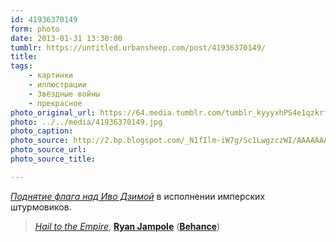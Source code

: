 ```yaml
---
id: 41936370149
form: photo
date: 2013-01-31 13:30:00
tumblr: https://untitled.urbansheep.com/post/41936370149/
title:
tags:
    - картинки
    - иллюстрации
    - Звёздные войны
    - прекрасное
photo_original_url: https://64.media.tumblr.com/tumblr_kyyyxhPS4e1qzkrfxo1_1280.jpg
photo: ../../media/41936370149.jpg
photo_caption:
photo_source: http://2.bp.blogspot.com/_N1fIlm-iW7g/Sc1LwgzczWI/AAAAAAAAAGw/S5WaFDMb41A/s1600/stormtrooper_painter_03_SM.jpg
photo_source_url:
photo_source_title:

---
```


<p><p><i><a href="http://ahoy.tk-jk.net/Images8/Iwo_Jima/FlagRaisingPhotographIwoJima.jpg">Поднятие флага над Иво Дзимой</a></i> в исполнении имперских штурмовиков.</p>

<blockquote>
<p><a href="http://www.behance.net/Gallery/Hail-to-the-Empire/202564"><i>Hail to the Empire</i></a>, <a href="http://jampolinski.blogspot.com/"><b>Ryan Jampole</b></a> (<a href="http://www.behance.net/Jampolinski"><b>Behance</b></a>)</p></blockquote></p>
